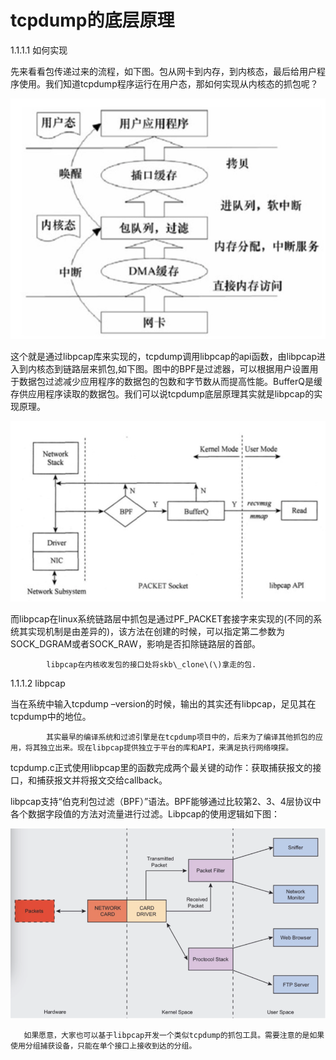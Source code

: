 # tcpdump的底层原理

1.1.1.1  如何实现

先来看看包传递过来的流程，如下图。包从网卡到内存，到内核态，最后给用户程序使用。我们知道tcpdump程序运行在用户态，那如何实现从内核态的抓包呢？

![](/assets/libpcab.png)

这个就是通过libpcap库来实现的，tcpdump调用libpcap的api函数，由libpcap进入到内核态到链路层来抓包,如下图。图中的BPF是过滤器，可以根据用户设置用于数据包过滤减少应用程序的数据包的包数和字节数从而提高性能。BufferQ是缓存供应用程序读取的数据包。我们可以说tcpdump底层原理其实就是libpcap的实现原理。

![](/assets/libpcab2.png)

而libpcap在linux系统链路层中抓包是通过PF\_PACKET套接字来实现的\(不同的系统其实现机制是由差异的\)，该方法在创建的时候，可以指定第二参数为SOCK\_DGRAM或者SOCK\_RAW，影响是否扣除链路层的首部。

```
        libpcap在内核收发包的接口处将skb\_clone\(\)拿走的包.
```

1.1.1.2  libpcap

当在系统中输入tcpdump –version的时候，输出的其实还有libpcap，足见其在tcpdump中的地位。



            其实最早的编译系统和过滤引擎是在tcpdump项目中的，后来为了编译其他抓包的应用，将其独立出来。现在libpcap提供独立于平台的库和API，来满足执行网络嗅探。



tcpdump.c正式使用libpcap里的函数完成两个最关键的动作：获取捕获报文的接口，和捕获报文并将报文交给callback。



libpcap支持“伯克利包过滤（BPF）”语法。BPF能够通过比较第2、3、4层协议中各个数据字段值的方法对流量进行过滤。Libpcap的使用逻辑如下图：

![](/assets/libpcap4.png)





       如果愿意，大家也可以基于libpcap开发一个类似tcpdump的抓包工具。需要注意的是如果使用分组捕获设备，只能在单个接口上接收到达的分组。

